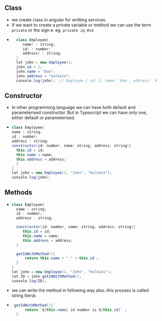 ## Class
- we create class in angular for writting services.
- If we want to create a private variable or method we can use the term `private` or the sign `#`. eg. `private id`, `#id` 
- ```java
    class Employee{
       name! : string;
       id! : number;
       address! : string;
    }
    let john = new Employee();
    john.id = 1;
    john.name = "Doe";
    john.address = "kolkata";
    console.log(john);  // Employee { id: 1, name: 'Doe', address: 'kolkata' }
  ```
## Constructor
- In other programming language we can have both default and parameterised constructor. But in Typescript 
  we can have only one, either default or parameterised.

- ```java
  class Employee{
  name : string;
  id : number;
  address : string;
  constructor(id: number, name: string, address: string){
    this.id = id;
    this.name = name;
    this.address = address;
    }
  }
  let john = new Employee(1, "John", "kolkata");
  console.log(john);
  ```
## Methods
- ```java
  class Employee{
    name : string;
    id : number;
    address : string;

    constructor(id: number, name: string, address: string){
       this.id = id;
       this.name = name;
       this.address = address;
    }

    getIdWithMethod(){
        return this.name + " " + this.id ;
    }
  }
  let john = new Employee(1, "John", "kolkata");
  let ID = john.getIdWithMethod();
  console.log(ID);
  ```
- we can write the method in following way also..this process is called string literal.
- ```java
   getIdWithMethod(){
        return `${this.name} id number is ${this.id}` ;
    }
  ```